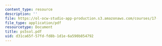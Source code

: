 ```yaml
---
content_type: resource
description: ''
file: https://ol-ocw-studio-app-production.s3.amazonaws.com/courses/17-872-quantitative-research-in-political-science-and-public-policy-spring-2004/d31ca65f57fdfd8b1d1e6a590b854792_ps5sol.pdf
file_type: application/pdf
resourcetype: Document
title: ps5sol.pdf
uid: d31ca65f-57fd-fd8b-1d1e-6a590b854792
---
```

